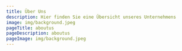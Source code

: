 ```yaml
---
title: Über Uns
description: Hier finden Sie eine Übersicht unseres Unternehmens
image: img/background.jpeg
pageTitle: aboutus
pageDescription: aboutus
pageImage: img/background.jpeg
---
```

